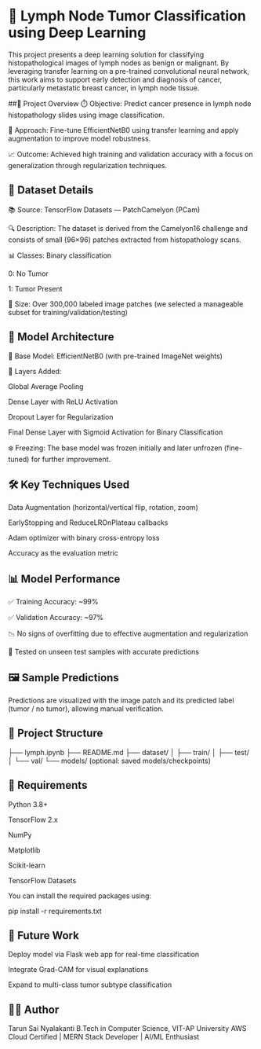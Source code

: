 # 🧬 Lymph Node Tumor Classification using Deep Learning
This project presents a deep learning solution for classifying histopathological images of lymph nodes as benign or malignant. By leveraging transfer learning on a pre-trained convolutional neural network, this work aims to support early detection and diagnosis of cancer, particularly metastatic breast cancer, in lymph node tissue.

##🚀 Project Overview
⏱️ Objective: Predict cancer presence in lymph node histopathology slides using image classification.

🧠 Approach: Fine-tune EfficientNetB0 using transfer learning and apply augmentation to improve model robustness.

📈 Outcome: Achieved high training and validation accuracy with a focus on generalization through regularization techniques.

## 📂 Dataset Details
📚 Source: TensorFlow Datasets — PatchCamelyon (PCam)

🔍 Description: The dataset is derived from the Camelyon16 challenge and consists of small (96×96) patches extracted from histopathology scans.

📊 Classes: Binary classification

0: No Tumor

1: Tumor Present

🔢 Size: Over 300,000 labeled image patches (we selected a manageable subset for training/validation/testing)

## 🧠 Model Architecture
🔧 Base Model: EfficientNetB0 (with pre-trained ImageNet weights)

🔀 Layers Added:

Global Average Pooling

Dense Layer with ReLU Activation

Dropout Layer for Regularization

Final Dense Layer with Sigmoid Activation for Binary Classification

❄️ Freezing: The base model was frozen initially and later unfrozen (fine-tuned) for further improvement.

## 🛠️ Key Techniques Used
Data Augmentation (horizontal/vertical flip, rotation, zoom)

EarlyStopping and ReduceLROnPlateau callbacks

Adam optimizer with binary cross-entropy loss

Accuracy as the evaluation metric

## 📊 Model Performance
✅ Training Accuracy: ~99%

✅ Validation Accuracy: ~97%

📉 No signs of overfitting due to effective augmentation and regularization

🧪 Tested on unseen test samples with accurate predictions

## 🖼️ Sample Predictions
Predictions are visualized with the image patch and its predicted label (tumor / no tumor), allowing manual verification.

## 📁 Project Structure
├── lymph.ipynb
├── README.md
├── dataset/
│ ├── train/
│ ├── test/
│ └── val/
└── models/ (optional: saved models/checkpoints)

## 📌 Requirements
Python 3.8+

TensorFlow 2.x

NumPy

Matplotlib

Scikit-learn

TensorFlow Datasets

You can install the required packages using:

pip install -r requirements.txt

## 🚧 Future Work
Deploy model via Flask web app for real-time classification

Integrate Grad-CAM for visual explanations

Expand to multi-class tumor subtype classification

## 👨‍💻 Author
Tarun Sai Nyalakanti
B.Tech in Computer Science, VIT-AP University
AWS Cloud Certified | MERN Stack Developer | AI/ML Enthusiast

